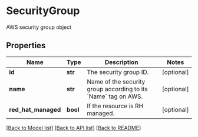 # SecurityGroup

AWS security group object
## Properties
Name | Type | Description | Notes
------------ | ------------- | ------------- | -------------
**id** | **str** | The security group ID. | [optional] 
**name** | **str** | Name of the security group according to its &#x60;Name&#x60; tag on AWS. | [optional] 
**red_hat_managed** | **bool** | If the resource is RH managed. | [optional] 

[[Back to Model list]](../README.md#documentation-for-models) [[Back to API list]](../README.md#documentation-for-api-endpoints) [[Back to README]](../README.md)



